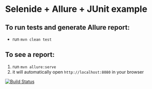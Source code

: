 # Selenide + Allure + JUnit example

## To run tests and generate Allure report:

* run `mvn clean test`

## To see a report:

1. run `mvn allure:serve`
2. it will automatically open `http://localhost:8080` in your browser


[![Build Status](https://travis-ci.org/selenide-examples/selenide-allure-junit.png)](https://travis-ci.org/selenide-examples/selenide-allure-junit)
